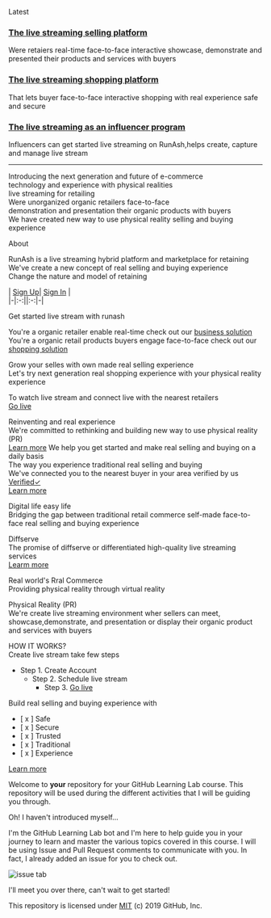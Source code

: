 Latest<br>
### [The live streaming selling platform](https://runash.github.io/runash-blog/2022/02/28/latest.html)
Were retaiers real-time face-to-face interactive showcase, demonstrate 
and presented their products and services with buyers
### [The live streaming shopping platform](https://)
That lets buyer face-to-face interactive shopping with real experience
safe and secure 
### [The live streaming as an influencer program](https://)
Influencers can get started live streaming on RunAsh,helps create, capture 
and manage live stream 

--- 
Introducing the next generation and future of e-commerce<br>technology and experience with physical realities<br>
live streaming for retailing<br>
Were unorganized organic retailers face-to-face <br>demonstration and presentation their organic products with buyers<br>
We have created new way to use physical reality selling and buying experience

About 

RunAsh is a live streaming hybrid platform and marketplace for retaining <br>
We've create a new concept of real selling and buying experience<br>
Change the nature and model of retaining 

| [Sign Up](https://)| [Sign In](https://) | <br>
|-|:-:||:-:|-|

Get started live stream with runash 

You're a organic retailer enable real-time check out our [business solution](https://)<br>
You're a organic retail products buyers engage face-to-face check out our [shopping solution](https://)

Grow your selles with own made real selling experience<br>
Let's try next generation real shopping experience with your physical reality experience

To watch live stream and connect live with the nearest retailers<br>
[Go live](https://)

Reinventing and real experience<br>
We're committed to rethinking and building new way to use physical reality (PR) <br>
[Learn more](https://)
We help you get started and make real selling and buying on a daily basis<br>
The way you experience traditional real selling and buying<br>
We've connected you to the nearest buyer in your area verified by us [Verified✓](https://)<br>
[Learn more](https://) 

Digital life easy life<br> 
Bridging the gap between traditional retail commerce self-made face-to-face real selling and buying experience 

Diffserve<br>
The promise of diffserve or differentiated high-quality live streaming services<br>
[Learm more](https://)

Real world's Rral Commerce<br>
Providing physical reality through virtual reality 

Physical Reality (PR)<br>
We're create live streaming environment wher sellers can meet, showcase,demonstrate, and presentation 
or display their organic product and services with buyers 

HOW IT WORKS?<br>
Create live stream take few steps <br>
- Step 1. Create Account 
  -  Step 2. Schedule live stream 
      - Step 3. [Go live](https://)

Build real selling and buying experience with <br>
- [ x ] Safe 
- [ x ] Secure 
- [ x ] Trusted 
- [ x ] Traditional 
- [ x ] Experience 

[Learn more](https://)

Welcome to **your** repository for your GitHub Learning Lab course. This repository will be used during the different activities that I will be guiding you through. 

Oh! I haven't introduced myself...

I'm the GitHub Learning Lab bot and I'm here to help guide you in your journey to learn and master the various topics covered in this course. I will be using Issue and Pull Request comments to communicate with you. In fact, I already added an issue for you to check out.

![issue tab](https://lab.github.com/public/images/issue_tab.png)

I'll meet you over there, can't wait to get started!

This repository is licensed under [MIT](../LICENSE) (c) 2019 GitHub, Inc.
